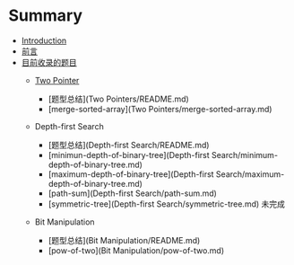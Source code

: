 # Summary

* [Introduction](README.md)
* [前言](前言.md)
* [目前收录的题目](目前收录的题目.md)
    * [Two Pointer](two-pointer.md)
        * [题型总结](Two Pointers/README.md)
        * [merge-sorted-array](Two Pointers/merge-sorted-array.md)
    * Depth-first Search
        * [题型总结](Depth-first Search/README.md)
        * [minimun-depth-of-binary-tree](Depth-first Search/minimum-depth-of-binary-tree.md)
        * [maximum-depth-of-binary-tree](Depth-first Search/maximum-depth-of-binary-tree.md)
        * [path-sum](Depth-first Search/path-sum.md)
        * [symmetric-tree](Depth-first Search/symmetric-tree.md) 未完成

    * Bit Manipulation
        * [题型总结](Bit Manipulation/README.md)
        * [pow-of-two](Bit Manipulation/pow-of-two.md)



